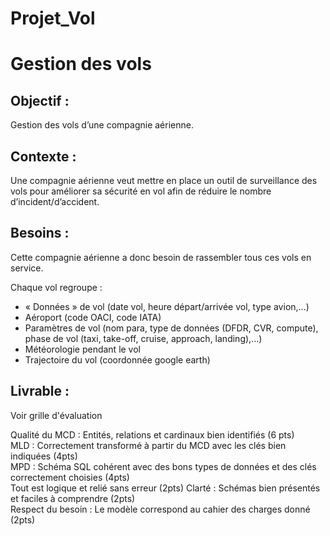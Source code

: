 # Projet_Vol


# Gestion des vols  
## Objectif :  
Gestion des vols d’une compagnie aérienne.  

## Contexte :  
 Une compagnie aérienne veut mettre en place un outil de surveillance des vols pour améliorer sa sécurité en vol afin de réduire le nombre d’incident/d’accident.   
 
## Besoins :
Cette compagnie aérienne a donc besoin de rassembler tous ces vols en service.  

Chaque vol regroupe :  
- « Données » de vol (date vol, heure départ/arrivée vol, type avion,…)
- Aéroport (code OACI, code IATA)
- Paramètres de vol (nom para, type de données (DFDR, CVR, compute), phase de vol (taxi, take-off, cruise, approach, landing),...)
- Météorologie pendant le vol
- Trajectoire du vol (coordonnée google earth)  


## Livrable :
Voir grille d'évaluation



Qualité du MCD : Entités, relations et cardinaux bien identifiés (6 pts)	
MLD : Correctement transformé à partir du MCD avec les clés bien indiquées (4pts)	
MPD : Schéma SQL cohérent avec des bons types de données et des clés correctement choisies (4pts)	
Tout est logique et relié sans erreur (2pts)	Clarté : Schémas bien présentés et faciles à comprendre (2pts)	
Respect du besoin : Le modèle correspond au cahier des charges donné (2pts)
